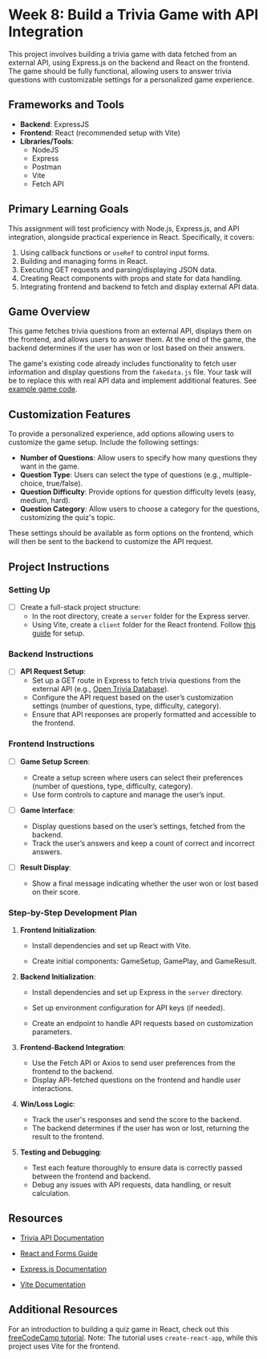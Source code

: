 # Week 8: Build a Trivia Game with API Integration

This project involves building a trivia game with data fetched from an external API, using Express.js on the backend and React on the frontend. The game should be fully functional, allowing users to answer trivia questions with customizable settings for a personalized game experience.

## Frameworks and Tools

- **Backend**: ExpressJS
- **Frontend**: React (recommended setup with Vite)
- **Libraries/Tools**:
  - NodeJS
  - Express
  - Postman
  - Vite
  - Fetch API

## Primary Learning Goals

This assignment will test proficiency with Node.js, Express.js, and API integration, alongside practical experience in React. Specifically, it covers:

1. Using callback functions or `useRef` to control input forms.
2. Building and managing forms in React.
3. Executing GET requests and parsing/displaying JSON data.
4. Creating React components with props and state for data handling.
5. Integrating frontend and backend to fetch and display external API data.

## Game Overview

This game fetches trivia questions from an external API, displays them on the frontend, and allows users to answer them. At the end of the game, the backend determines if the user has won or lost based on their answers.

The game's existing code already includes functionality to fetch user information and display questions from the `fakedata.js` file. Your task will be to replace this with real API data and implement additional features. See [example game code](https://github.com/Yosolita1978/week8Game).

## Customization Features

To provide a personalized experience, add options allowing users to customize the game setup. Include the following settings:

- **Number of Questions**: Allow users to specify how many questions they want in the game.
- **Question Type**: Users can select the type of questions (e.g., multiple-choice, true/false).
- **Question Difficulty**: Provide options for question difficulty levels (easy, medium, hard).
- **Question Category**: Allow users to choose a category for the questions, customizing the quiz's topic.

These settings should be available as form options on the frontend, which will then be sent to the backend to customize the API request.

## Project Instructions

### Setting Up

- [ ] Create a full-stack project structure:
   - In the root directory, create a `server` folder for the Express server.
   - Using Vite, create a `client` folder for the React frontend. Follow [this guide](https://github.com/Techtonica/curriculum/blob/main/react-js/react-local-vite.md) for setup.

### Backend Instructions

- [ ] **API Request Setup**:
   - Set up a GET route in Express to fetch trivia questions from the external API (e.g., [Open Trivia Database](https://opentdb.com/api_config.php)).
   - Configure the API request based on the user’s customization settings (number of questions, type, difficulty, category).
   - Ensure that API responses are properly formatted and accessible to the frontend.

### Frontend Instructions

- [ ] **Game Setup Screen**:

   - Create a setup screen where users can select their preferences (number of questions, type, difficulty, category).
   - Use form controls to capture and manage the user’s input.

- [ ] **Game Interface**:

   - Display questions based on the user’s settings, fetched from the backend.
   - Track the user’s answers and keep a count of correct and incorrect answers.

- [ ] **Result Display**:
   - Show a final message indicating whether the user won or lost based on their score.

### Step-by-Step Development Plan

1. **Frontend Initialization**:

   - Install dependencies and set up React with Vite.

   - Create initial components: GameSetup, GamePlay, and GameResult.

2. **Backend Initialization**:

   - Install dependencies and set up Express in the `server` directory.

   - Set up environment configuration for API keys (if needed).
   - Create an endpoint to handle API requests based on customization parameters.

3. **Frontend-Backend Integration**:

   - Use the Fetch API or Axios to send user preferences from the frontend to the backend.
   - Display API-fetched questions on the frontend and handle user interactions.

4. **Win/Loss Logic**:

   - Track the user's responses and send the score to the backend.
   - The backend determines if the user has won or lost, returning the result to the frontend.

5. **Testing and Debugging**:
   - Test each feature thoroughly to ensure data is correctly passed between the frontend and backend.
   - Debug any issues with API requests, data handling, or result calculation.

## Resources

- [Trivia API Documentation](https://opentdb.com/api_config.php)
- [React and Forms Guide](https://reactjs.org/docs/forms.html)

- [Express.js Documentation](https://expressjs.com/)
- [Vite Documentation](https://vitejs.dev/)

## Additional Resources

For an introduction to building a quiz game in React, check out this [freeCodeCamp tutorial](https://www.freecodecamp.org/news/how-to-build-a-quiz-app-using-react/). Note: The tutorial uses `create-react-app`, while this project uses Vite for the frontend.
